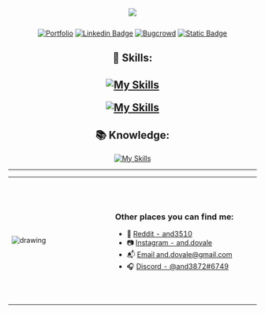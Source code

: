 
<h1 align="center"> </h1>

<h1 align="center">
    <img src="https://readme-typing-svg.herokuapp.com/?font=Righteous&size=55&center=true&vCenter=true&width=600&height=70&duration=3000&lines=Hi+There!+👋;+I'm+Anderson+🙋🏽‍♂️!;" />   
</h1>

<div align="center">

[![Portfolio](https://img.shields.io/badge/MY%20PORTFOLIO-blue?style=for-the-badge&color=%23ee1611)](https://and3510.github.io/)
[![Linkedin Badge](https://img.shields.io/badge/-Linkedin-blue?style=for-the-badge&logo=Linkedin&logoColor=white)](https://www.linkedin.com/in/anderson-do-vale-b9749426b/)
[![Bugcrowd](https://img.shields.io/badge/-Bugcrowd-%23F26822?style=for-the-badge&logo=bugcrowd&logoColor=white)](https://bugcrowd.com/and3510)
[![Static Badge](https://img.shields.io/badge/BEECROWD-red?style=for-the-badge&logo=beecrowd&logoColor=purple&labelColor=purple&color=%23e7ee11)](https://judge.beecrowd.com/pt/profile/813043)




</div>



<h2 align="center">💪 Skills:<h2>  
  
<div align="center">

[![My Skills](https://skillicons.dev/icons?i=github,java,python,html,css,linux,ubuntu)](https://skillicons.dev)

[![My Skills](https://skillicons.dev/icons?i=firebase,windows,postman,flutter,git,docker,figma,vscode,idea,gitlab)](https://skillicons.dev)


</div>


<h2 align="center">📚 Knowledge:</h2> 

<div align="center">

[![My Skills](https://skillicons.dev/icons?i=typescript,javascript,react,kali,bash,django,arduino,mysql,nginx,dart,postgres,redis,rabbitmq)](https://skillicons.dev)


</div>

---

<table border="0" cellspacing="0" cellpadding="0" >
  <tr>
    <td style="border: 0"; width="250px">
        <img src="./duck.jpeg" alt="drawing" width="300" height="250" />
    </td>
    <td width="300px">
      <h3>Other places you can find me:</h3>
      <ul>
        <li>
          🤖 <a href="https://www.reddit.com/user/and3510/"
          >Reddit - and3510</a>
        </li>
        <li>
          📷 <a href="https://www.instagram.com/and.dovale/">Instagram - and.dovale</a>
        </li>
        <li>
          📬 <a href="#">Email and.dovale@gmail.com</a>
        </li>
        <li>
          🎧 <a href="#"
          > Discord - @and3872#6749 </a>
        </li>
      </ul>
    </td>
    <td>
      <img src="./coding.gif" alt="drawing" width="350" height="250"/> 
    </td>
  </tr>
</table>








